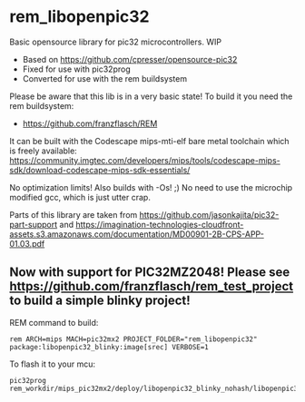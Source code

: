 # rem_libopenpic32
Basic opensource library for pic32 microcontrollers. WIP

* Based on https://github.com/cpresser/opensource-pic32
* Fixed for use with pic32prog 
* Converted for use with the rem buildsystem

Please be aware that this lib is in a very basic state! To build it you need the rem buildsystem: 
* https://github.com/franzflasch/REM

It can be built with the Codescape mips-mti-elf bare metal toolchain which is freely available: 
https://community.imgtec.com/developers/mips/tools/codescape-mips-sdk/download-codescape-mips-sdk-essentials/

No optimization limits! Also builds with -Os! ;) No need to use the microchip modified gcc, which is just utter crap.

Parts of this library are taken from https://github.com/jasonkajita/pic32-part-support and https://imagination-technologies-cloudfront-assets.s3.amazonaws.com/documentation/MD00901-2B-CPS-APP-01.03.pdf

## Now with support for PIC32MZ2048! Please see https://github.com/franzflasch/rem_test_project to build a simple blinky project!

REM command to build:
```Shell
rem ARCH=mips MACH=pic32mx2 PROJECT_FOLDER="rem_libopenpic32" package:libopenpic32_blinky:image[srec] VERBOSE=1
```

To flash it to your mcu:
```Shell
pic32prog rem_workdir/mips_pic32mx2/deploy/libopenpic32_blinky_nohash/libopenpic32_blinky.srec
```
